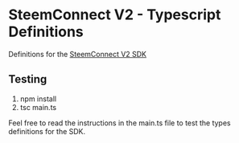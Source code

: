 # SteemConnect V2 - Typescript Definitions

Definitions for the [SteemConnect V2 SDK](https://github.com/steemit/sc2-sdk)

## Testing

1) npm install
2) tsc main.ts

Feel free to read the instructions in the main.ts file to test the types definitions for the SDK.